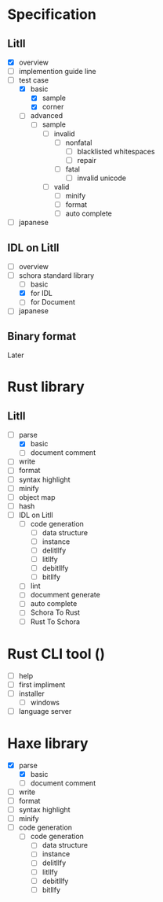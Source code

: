 # Specification
## Litll
- [x] overview
- [ ] implemention guide line
- [ ] test case
    - [x] basic
        - [x] sample
        - [x] corner
    - [ ] advanced
        - [ ] sample
            - [ ] invalid
                - [ ] nonfatal
                    - [ ] blacklisted whitespaces
                    - [ ] repair
                - [ ] fatal
                    - [ ] invalid unicode
            - [ ] valid
                - [ ] minify
                - [ ] format
                - [ ] auto complete
- [ ] japanese

## IDL on Litll 
- [ ] overview
- [ ] schora standard library
    - [ ] basic
    - [x] for IDL
    - [ ] for Document
- [ ] japanese

## Binary format
Later

# Rust library
## Litll
- [ ] parse
    - [x] basic
    - [ ] document comment
- [ ] write
- [ ] format
- [ ] syntax highlight
- [ ] minify
- [ ] object map
- [ ] hash
- [ ] IDL on Litll
    - [ ] code generation 
        - [ ] data structure
        - [ ] instance
        - [ ] delitllfy
        - [ ] litllfy
        - [ ] debitllfy
        - [ ] bitllfy
    - [ ] lint
    - [ ] documment generate
    - [ ] auto complete
    - [ ] Schora To Rust
    - [ ] Rust To Schora

# Rust CLI tool ()
- [ ] help
- [ ] first impliment
- [ ] installer
    - [ ] windows 
- [ ] language server

# Haxe library
- [x] parse
    - [x] basic
    - [ ] document comment
- [ ] write
- [ ] format
- [ ] syntax highlight
- [ ] minify
- [ ] code generation
    - [ ] code generation 
        - [ ] data structure
        - [ ] instance
        - [ ] delitllfy
        - [ ] litllfy
        - [ ] debitllfy
        - [ ] bitllfy
